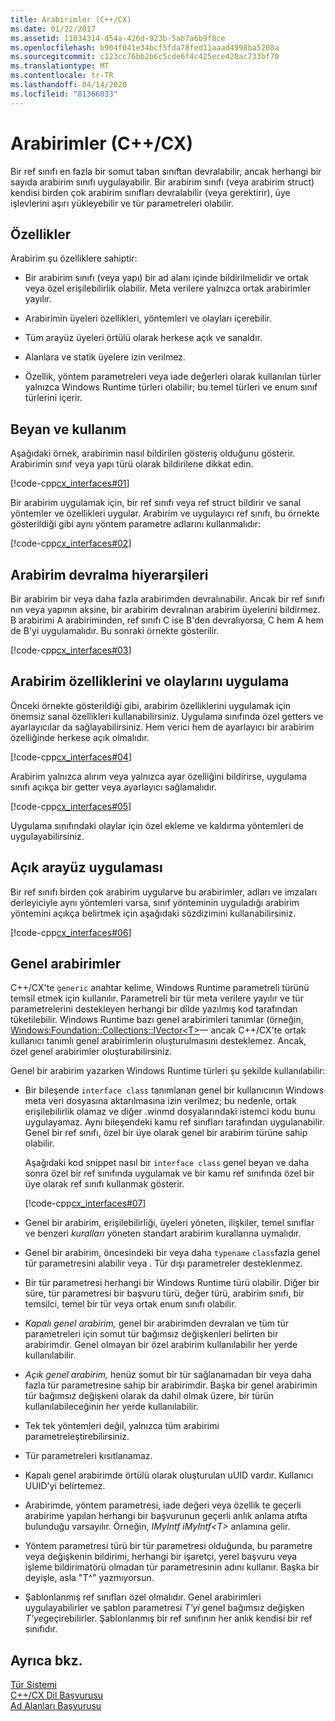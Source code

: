 ```yaml
---
title: Arabirimler (C++/CX)
ms.date: 01/22/2017
ms.assetid: 11034314-d54a-426d-923b-5ab7a6b9f8ce
ms.openlocfilehash: b904f041e34bcf5fda78fed11aaad4998ba5208a
ms.sourcegitcommit: c123cc76bb2b6c5cde6f4c425ece420ac733bf70
ms.translationtype: MT
ms.contentlocale: tr-TR
ms.lasthandoff: 04/14/2020
ms.locfileid: "81366033"
---
```

# <a name="interfaces-ccx"></a>Arabirimler (C++/CX)

Bir ref sınıfı en fazla bir somut taban sınıftan devralabilir, ancak herhangi bir sayıda arabirim sınıfı uygulayabilir. Bir arabirim sınıfı (veya arabirim struct) kendisi birden çok arabirim sınıfları devralabilir (veya gerektirir), üye işlevlerini aşırı yükleyebilir ve tür parametreleri olabilir.

## <a name="characteristics"></a>Özellikler

Arabirim şu özelliklere sahiptir:

- Bir arabirim sınıfı (veya yapı) bir ad alanı içinde bildirilmelidir ve ortak veya özel erişilebilirlik olabilir. Meta verilere yalnızca ortak arabirimler yayılır.

- Arabirimin üyeleri özellikleri, yöntemleri ve olayları içerebilir.

- Tüm arayüz üyeleri örtülü olarak herkese açık ve sanaldır.

- Alanlara ve statik üyelere izin verilmez.

- Özellik, yöntem parametreleri veya iade değerleri olarak kullanılan türler yalnızca Windows Runtime türleri olabilir; bu temel türleri ve enum sınıf türlerini içerir.

## <a name="declaration-and-usage"></a>Beyan ve kullanım

Aşağıdaki örnek, arabirimin nasıl bildirilen gösteriş olduğunu gösterir. Arabirimin sınıf veya yapı türü olarak bildirilene dikkat edin.

[!code-cpp[cx_interfaces#01](../cppcx/codesnippet/CPP/interfacestest/class1.h#01)]

Bir arabirim uygulamak için, bir ref sınıfı veya ref struct bildirir ve sanal yöntemler ve özellikleri uygular. Arabirim ve uygulayıcı ref sınıfı, bu örnekte gösterildiği gibi aynı yöntem parametre adlarını kullanmalıdır:

[!code-cpp[cx_interfaces#02](../cppcx/codesnippet/CPP/interfacestest/class1.h#02)]

## <a name="interface-inheritance-hierarchies"></a>Arabirim devralma hiyerarşileri

Bir arabirim bir veya daha fazla arabirimden devralınabilir. Ancak bir ref sınıfı nın veya yapının aksine, bir arabirim devralınan arabirim üyelerini bildirmez. B arabirimi A arabiriminden, ref sınıfı C ise B'den devralıyorsa, C hem A hem de B'yi uygulamalıdır. Bu sonraki örnekte gösterilir.

[!code-cpp[cx_interfaces#03](../cppcx/codesnippet/CPP/interfacestest/class1.h#03)]

## <a name="implementing-interface-properties-and-events"></a>Arabirim özelliklerini ve olaylarını uygulama

Önceki örnekte gösterildiği gibi, arabirim özelliklerini uygulamak için önemsiz sanal özellikleri kullanabilirsiniz. Uygulama sınıfında özel getters ve ayarlayıcılar da sağlayabilirsiniz.  Hem verici hem de ayarlayıcı bir arabirim özelliğinde herkese açık olmalıdır.

[!code-cpp[cx_interfaces#04](../cppcx/codesnippet/CPP/interfacestest/class1.h#04)]

Arabirim yalnızca alırım veya yalnızca ayar özelliğini bildirirse, uygulama sınıfı açıkça bir getter veya ayarlayıcı sağlamalıdır.

[!code-cpp[cx_interfaces#05](../cppcx/codesnippet/CPP/interfacestest/class1.h#05)]

Uygulama sınıfındaki olaylar için özel ekleme ve kaldırma yöntemleri de uygulayabilirsiniz.

## <a name="explicit-interface-implementation"></a>Açık arayüz uygulaması

Bir ref sınıfı birden çok arabirim uygularve bu arabirimler, adları ve imzaları derleyiciyle aynı yöntemleri varsa, sınıf yönteminin uyguladığı arabirim yöntemini açıkça belirtmek için aşağıdaki sözdizimini kullanabilirsiniz.

[!code-cpp[cx_interfaces#06](../cppcx/codesnippet/CPP/interfacestest/class1.h#06)]

## <a name="generic-interfaces"></a>Genel arabirimler

C++/CX'te `generic` anahtar kelime, Windows Runtime parametreli türünü temsil etmek için kullanılır. Parametreli bir tür meta verilere yayılır ve tür parametrelerini destekleyen herhangi bir dilde yazılmış kod tarafından tüketilebilir. Windows Runtime bazı genel arabirimleri tanımlar (örneğin, [Windows:Foundation::Collections::IVector\<T>](/uwp/api/Windows.Foundation.Collections.IVector_T_)— ancak C++/CX'te ortak kullanıcı tanımlı genel arabirimlerin oluşturulmasını desteklemez. Ancak, özel genel arabirimler oluşturabilirsiniz.

Genel bir arabirim yazarken Windows Runtime türleri şu şekilde kullanılabilir:

- Bir bileşende `interface class` tanımlanan genel bir kullanıcının Windows meta veri dosyasına aktarılmasına izin verilmez; bu nedenle, ortak erişilebilirlik olamaz ve diğer .winmd dosyalarındaki istemci kodu bunu uygulayamaz. Aynı bileşendeki kamu ref sınıfları tarafından uygulanabilir. Genel bir ref sınıfı, özel bir üye olarak genel bir arabirim türüne sahip olabilir.

   Aşağıdaki kod snippet nasıl bir `interface class` genel beyan ve daha sonra özel bir ref sınıfında uygulamak ve bir kamu ref sınıfında özel bir üye olarak ref sınıfı kullanmak gösterir.

   [!code-cpp[cx_interfaces#07](../cppcx/codesnippet/CPP/interfacestest/class1.h#07)]

- Genel bir arabirim, erişilebilirliği, üyeleri yöneten, ilişkiler, temel sınıflar ve benzeri *kuralları* yöneten standart arabirim kurallarına uymalıdır.

- Genel bir arabirim, öncesindeki bir veya daha `typename` `class`fazla genel tür parametresini alabilir veya . Tür dışı parametreler desteklenmez.

- Bir tür parametresi herhangi bir Windows Runtime türü olabilir. Diğer bir süre, tür parametresi bir başvuru türü, değer türü, arabirim sınıfı, bir temsilci, temel bir tür veya ortak enum sınıfı olabilir.

- *Kapalı genel arabirim,* genel bir arabirimden devralan ve tüm tür parametreleri için somut tür bağımsız değişkenleri belirten bir arabirimdir. Genel olmayan bir özel arabirim kullanılabilir her yerde kullanılabilir.

- *Açık genel arabirim,* henüz somut bir tür sağlanamadan bir veya daha fazla tür parametresine sahip bir arabirimdir. Başka bir genel arabirimin tür bağımsız değişkeni olarak da dahil olmak üzere, bir türün kullanılabileceğinin her yerde kullanılabilir.

- Tek tek yöntemleri değil, yalnızca tüm arabirimi parametreleştirebilirsiniz.

- Tür parametreleri kısıtlanamaz.

- Kapalı genel arabirimde örtülü olarak oluşturulan uUID vardır. Kullanıcı UUID'yi belirtemez.

- Arabirimde, yöntem parametresi, iade değeri veya özellik te geçerli arabirime yapılan herhangi bir başvurunun geçerli anlık anlama atıfta bulunduğu varsayılır. Örneğin, *IMyIntf* *iMyIntf\<T>* anlamına gelir.

- Yöntem parametresi türü bir tür parametresi olduğunda, bu parametre veya değişkenin bildirimi, herhangi bir işaretçi, yerel başvuru veya işleme bildirimatörü olmadan tür parametresinin adını kullanır. Başka bir deyişle, asla "T^" yazmıyorsun.

- Şablonlanmış ref sınıfları özel olmalıdır. Genel arabirimleri uygulayabilirler ve şablon parametresi *T'yi* genel bağımsız değişken *T'ye*geçirebilirler. Şablonlanmış bir ref sınıfının her anlık kendisi bir ref sınıfıdır.

## <a name="see-also"></a>Ayrıca bkz.

[Tür Sistemi](../cppcx/type-system-c-cx.md)<br/>
[C++/CX Dil Başvurusu](../cppcx/visual-c-language-reference-c-cx.md)<br/>
[Ad Alanları Başvurusu](../cppcx/namespaces-reference-c-cx.md)
